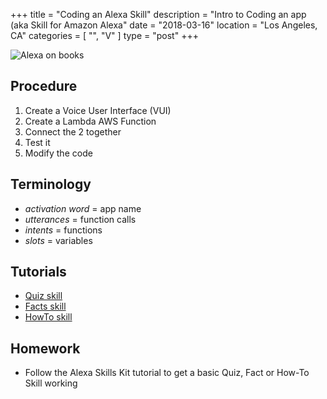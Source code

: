 +++
title = "Coding an Alexa Skill"
description = "Intro to Coding an app (aka Skill for Amazon Alexa"
date = "2018-03-16"
location = "Los Angeles, CA"
categories = [
  "",
  "V"
]
type = "post"
+++

![Alexa on books](/images/alexa-books.png)

## Procedure

1. Create a Voice User Interface (VUI)
2. Create a Lambda AWS Function
3. Connect the 2 together
4. Test it
5. Modify the code

## Terminology
* *activation word* = app name
* *utterances* = function calls
* *intents* = functions
* *slots* = variables

## Tutorials
* [Quiz skill](https://github.com/alexa/skill-sample-nodejs-fact/)
* [Facts skill](https://github.com/alexa/skill-sample-nodejs-fact)
* [HowTo skill](https://github.com/alexa/skill-sample-nodejs-howto)

## Homework
* Follow the Alexa Skills Kit tutorial to get a basic Quiz, Fact or How-To Skill working
